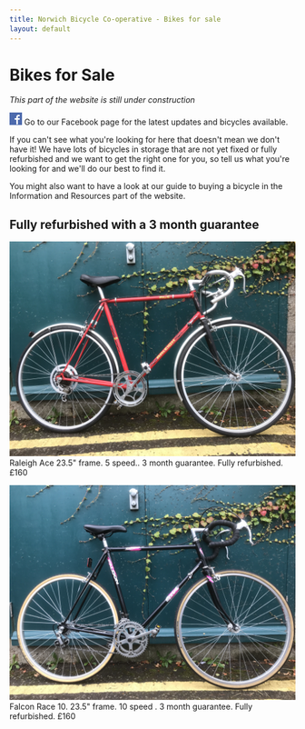 ```yaml
---
title: Norwich Bicycle Co-operative - Bikes for sale
layout: default
---
```


Bikes for Sale
==============

*This part of the website is still under construction*

[![Go to our Facebook page](/static/images/fb_logo.png)](https://www.facebook.com/drbikeatuea/photos/a.10159358552855370.1073741830.312671550369/10159358553260370/?type=3&theater) Go to our Facebook page for the latest updates and bicycles available.

If you can't see what you're looking for here that doesn't mean we don't have it! We have lots of bicycles in storage that are not yet fixed or fully refurbished and we want to get the right one for you, so tell us what you're looking for and we'll do our best to find it.

You might also want to have a look at our guide to buying a bicycle in the Information and Resources part of the website.

Fully refurbished with a 3 month guarantee
------------------------------------------

[![/static/images/IMG_1147.JPG](/static/images/IMG_1147.JPG)](https://www.facebook.com/drbikeatuea/photos/a.10159358552855370.1073741830.312671550369/10159358553610370/?type=3&theater)
Raleigh Ace 23.5" frame. 5 speed.. 3 month guarantee. Fully refurbished. £160

[![/static/images/IMG_1147.JPG](/static/images/IMG_1148.JPG)](https://www.facebook.com/drbikeatuea/photos/a.10159358552855370.1073741830.312671550369/10159358553610370/?type=3&theater)
Falcon Race 10. 23.5" frame. 10 speed . 3 month guarantee. Fully refurbished. £160


